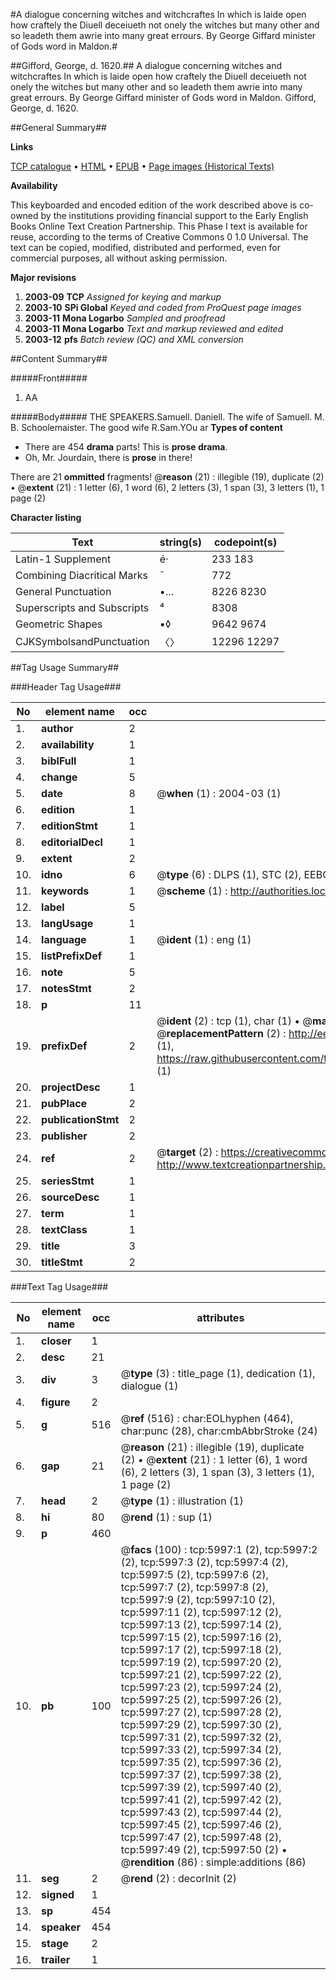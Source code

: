 #A dialogue concerning witches and witchcraftes In which is laide open how craftely the Diuell deceiueth not onely the witches but many other and so leadeth them awrie into many great errours. By George Giffard minister of Gods word in Maldon.#

##Gifford, George, d. 1620.##
A dialogue concerning witches and witchcraftes In which is laide open how craftely the Diuell deceiueth not onely the witches but many other and so leadeth them awrie into many great errours. By George Giffard minister of Gods word in Maldon.
Gifford, George, d. 1620.

##General Summary##

**Links**

[TCP catalogue](http://www.ota.ox.ac.uk/tcp/)  • 
[HTML](http://tei.it.ox.ac.uk/tcp/Texts-HTML/free/A01/A01716.html)  • 
[EPUB](http://tei.it.ox.ac.uk/tcp/Texts-EPUB/free/A01/A01716.epub) • 
[Page images (Historical Texts)](https://data.historicaltexts.jisc.ac.uk/view?pubId=eebo-99841416e&pageId=eebo-99841416e-5997-1)

**Availability**

This keyboarded and encoded edition of the
	       work described above is co-owned by the institutions
	       providing financial support to the Early English Books
	       Online Text Creation Partnership. This Phase I text is
	       available for reuse, according to the terms of Creative
	       Commons 0 1.0 Universal. The text can be copied,
	       modified, distributed and performed, even for
	       commercial purposes, all without asking permission.

**Major revisions**

1. __2003-09__ __TCP__ *Assigned for keying and markup*
1. __2003-10__ __SPi Global__ *Keyed and coded from ProQuest page images*
1. __2003-11__ __Mona Logarbo__ *Sampled and proofread*
1. __2003-11__ __Mona Logarbo__ *Text and markup reviewed and edited*
1. __2003-12__ __pfs__ *Batch review (QC) and XML conversion*

##Content Summary##

#####Front#####

1. AA

#####Body#####
THE SPEAKERS.Samuell. Daniell. The wife of Samuell. M. B. Schoolemaister. The good wife R.Sam.YOu ar
**Types of content**

  * There are 454 **drama** parts! This is **prose drama**.
  * Oh, Mr. Jourdain, there is **prose** in there!

There are 21 **ommitted** fragments! 
 @__reason__ (21) : illegible (19), duplicate (2)  •  @__extent__ (21) : 1 letter (6), 1 word (6), 2 letters (3), 1 span (3), 3 letters (1), 1 page (2)

**Character listing**


|Text|string(s)|codepoint(s)|
|---|---|---|
|Latin-1 Supplement|é·|233 183|
|Combining             Diacritical Marks|̄|772|
|General Punctuation|•…|8226 8230|
|Superscripts             and Subscripts|⁴|8308|
|Geometric Shapes|▪◊|9642 9674|
|CJKSymbolsandPunctuation|〈〉|12296 12297|

##Tag Usage Summary##

###Header Tag Usage###

|No|element name|occ|attributes|
|---|---|---|---|
|1.|__author__|2||
|2.|__availability__|1||
|3.|__biblFull__|1||
|4.|__change__|5||
|5.|__date__|8| @__when__ (1) : 2004-03 (1)|
|6.|__edition__|1||
|7.|__editionStmt__|1||
|8.|__editorialDecl__|1||
|9.|__extent__|2||
|10.|__idno__|6| @__type__ (6) : DLPS (1), STC (2), EEBO-CITATION (1), PROQUEST (1), VID (1)|
|11.|__keywords__|1| @__scheme__ (1) : http://authorities.loc.gov/ (1)|
|12.|__label__|5||
|13.|__langUsage__|1||
|14.|__language__|1| @__ident__ (1) : eng (1)|
|15.|__listPrefixDef__|1||
|16.|__note__|5||
|17.|__notesStmt__|2||
|18.|__p__|11||
|19.|__prefixDef__|2| @__ident__ (2) : tcp (1), char (1)  •  @__matchPattern__ (2) : ([0-9\-]+):([0-9IVX]+) (1), (.+) (1)  •  @__replacementPattern__ (2) : http://eebo.chadwyck.com/downloadtiff?vid=$1&page=$2 (1), https://raw.githubusercontent.com/textcreationpartnership/Texts/master/tcpchars.xml#$1 (1)|
|20.|__projectDesc__|1||
|21.|__pubPlace__|2||
|22.|__publicationStmt__|2||
|23.|__publisher__|2||
|24.|__ref__|2| @__target__ (2) : https://creativecommons.org/publicdomain/zero/1.0/ (1), http://www.textcreationpartnership.org/docs/. (1)|
|25.|__seriesStmt__|1||
|26.|__sourceDesc__|1||
|27.|__term__|1||
|28.|__textClass__|1||
|29.|__title__|3||
|30.|__titleStmt__|2||


###Text Tag Usage###

|No|element name|occ|attributes|
|---|---|---|---|
|1.|__closer__|1||
|2.|__desc__|21||
|3.|__div__|3| @__type__ (3) : title_page (1), dedication (1), dialogue (1)|
|4.|__figure__|2||
|5.|__g__|516| @__ref__ (516) : char:EOLhyphen (464), char:punc (28), char:cmbAbbrStroke (24)|
|6.|__gap__|21| @__reason__ (21) : illegible (19), duplicate (2)  •  @__extent__ (21) : 1 letter (6), 1 word (6), 2 letters (3), 1 span (3), 3 letters (1), 1 page (2)|
|7.|__head__|2| @__type__ (1) : illustration (1)|
|8.|__hi__|80| @__rend__ (1) : sup (1)|
|9.|__p__|460||
|10.|__pb__|100| @__facs__ (100) : tcp:5997:1 (2), tcp:5997:2 (2), tcp:5997:3 (2), tcp:5997:4 (2), tcp:5997:5 (2), tcp:5997:6 (2), tcp:5997:7 (2), tcp:5997:8 (2), tcp:5997:9 (2), tcp:5997:10 (2), tcp:5997:11 (2), tcp:5997:12 (2), tcp:5997:13 (2), tcp:5997:14 (2), tcp:5997:15 (2), tcp:5997:16 (2), tcp:5997:17 (2), tcp:5997:18 (2), tcp:5997:19 (2), tcp:5997:20 (2), tcp:5997:21 (2), tcp:5997:22 (2), tcp:5997:23 (2), tcp:5997:24 (2), tcp:5997:25 (2), tcp:5997:26 (2), tcp:5997:27 (2), tcp:5997:28 (2), tcp:5997:29 (2), tcp:5997:30 (2), tcp:5997:31 (2), tcp:5997:32 (2), tcp:5997:33 (2), tcp:5997:34 (2), tcp:5997:35 (2), tcp:5997:36 (2), tcp:5997:37 (2), tcp:5997:38 (2), tcp:5997:39 (2), tcp:5997:40 (2), tcp:5997:41 (2), tcp:5997:42 (2), tcp:5997:43 (2), tcp:5997:44 (2), tcp:5997:45 (2), tcp:5997:46 (2), tcp:5997:47 (2), tcp:5997:48 (2), tcp:5997:49 (2), tcp:5997:50 (2)  •  @__rendition__ (86) : simple:additions (86)|
|11.|__seg__|2| @__rend__ (2) : decorInit (2)|
|12.|__signed__|1||
|13.|__sp__|454||
|14.|__speaker__|454||
|15.|__stage__|2||
|16.|__trailer__|1||
